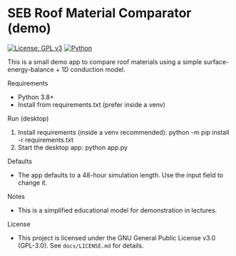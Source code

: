 # SEB Roof Material Comparator (demo)

[![License: GPL v3](https://img.shields.io/badge/License-GPLv3-blue.svg)](https://www.gnu.org/licenses/gpl-3.0.txt) [![Python](https://img.shields.io/badge/python-3.8%2B-blue.svg)](https://www.python.org/)

This is a small demo app to compare roof materials using a simple surface-energy-balance + 1D conduction model.

Requirements

- Python 3.8+
- Install from requirements.txt (prefer inside a venv)

Run (desktop)

1. Install requirements (inside a venv recommended):
   python -m pip install -r requirements.txt
2. Start the desktop app:
   python app.py

Defaults

- The app defaults to a 48-hour simulation length. Use the input field to change it.

Notes

- This is a simplified educational model for demonstration in lectures.

License

- This project is licensed under the GNU General Public License v3.0 (GPL-3.0). See `docs/LICENSE.md` for details.
